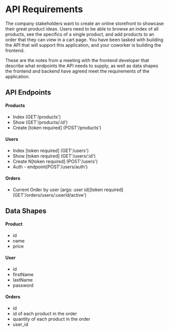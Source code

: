 # API Requirements
The company stakeholders want to create an online storefront to showcase their great product ideas. Users need to be able to browse an index of all products, see the specifics of a single product, and add products to an order that they can view in a cart page. You have been tasked with building the API that will support this application, and your coworker is building the frontend.

These are the notes from a meeting with the frontend developer that describe what endpoints the API needs to supply, as well as data shapes the frontend and backend have agreed meet the requirements of the application. 

## API Endpoints
#### Products
- Index (GET'/products')
- Show (GET'/products/:id')
- Create [token required] (POST'/products')

#### Users
- Index [token required] (GET'/users')
- Show [token required] (GET'/users/:id')
- Create N[token required] (POST'/users')
- Auth - endpoint(POST'/users/auth')

#### Orders
- Current Order by user (args: user id)[token required] (GET'/orders/users/:userId/active')

## Data Shapes
#### Product
-  id
- name
- price

#### User
- id
- firstName
- lastName
- password

#### Orders
- id
- id of each product in the order
- quantity of each product in the order
- user_id
